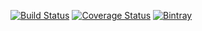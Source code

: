 [![Build Status](https://img.shields.io/travis/valmaev/antforce/master.svg)](https://travis-ci.org/valmaev/antforce.svg?branch=master)
[![Coverage Status](https://img.shields.io/codecov/c/github/valmaev/antforce/master.svg)](https://codecov.io/gh/valmaev/antforce)
[![Bintray](https://img.shields.io/bintray/v/valmaev/maven/antforce.svg)](https://bintray.com/valmaev/maven/antforce/_latestVersion)